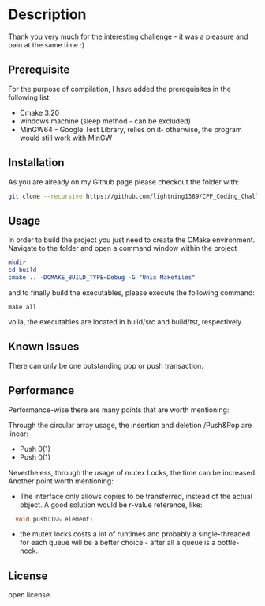 
# Description 
Thank you very much for the interesting challenge - it was a pleasure and pain at the same time :)

## Prerequisite
For the purpose of compilation, I have added the prerequisites in the following list: 

- Cmake 3.20
- windows machine (sleep method - can be excluded) 
- MinGW64 - Google Test Library, relies on it- otherwise, the program would still work with MinGW

## Installation

As you are already on my Github page please checkout the folder with: 

```bash
git clone --recursive https://github.com/lightning1389/CPP_Coding_Challenge.git
```

## Usage
In order to build the project you just need to create the CMake environment. Navigate to the folder and open a command window within the project

```Cmake
mkdir 
cd build
cmake .. -DCMAKE_BUILD_TYPE=Debug -G "Unix Makefiles"
```

and to finally build the executables, please execute the following command: 

```GNU
make all
```
voilà, the executables are located in build/src and build/tst, respectively.


## Known Issues
There can only be one outstanding pop or push transaction.

## Performance

Performance-wise there are many points that are worth mentioning: 

Through the circular array usage, the insertion and deletion /Push&Pop are linear: 
- Push 0(1)
- Push 0(1)

Nevertheless, through the usage of mutex Locks, the time can be increased.
Another point worth mentioning: 

- The interface only allows copies to be transferred, instead of the actual object. A good solution would be r-value reference, like: 

```CPP
  void push(T&& element)
```
- the mutex locks costs a lot of runtimes and probably a single-threaded for each queue will be a better choice - after all a queue is a bottle-neck. 


## License
open license
